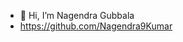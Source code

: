 - 👋 Hi, I’m Nagendra Gubbala
-  https://github.com/Nagendra9Kumar

<!---
23225a4502/23225a4502 is a ✨ special ✨ repository because its `README.md` (this file) appears on your GitHub profile.
You can click the Preview link to take a look at your changes.
--->
